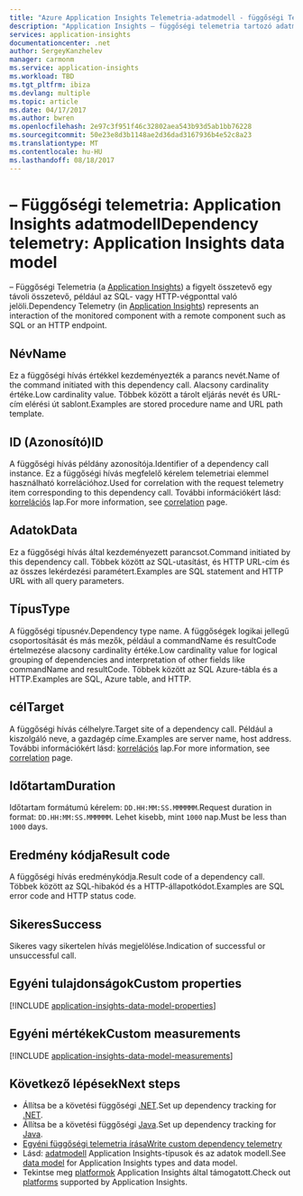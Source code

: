 ```yaml
---
title: "Azure Application Insights Telemetria-adatmodell - függőségi Telemetria |} Microsoft Docs"
description: "Application Insights – függőségi telemetria tartozó adatmodell"
services: application-insights
documentationcenter: .net
author: SergeyKanzhelev
manager: carmonm
ms.service: application-insights
ms.workload: TBD
ms.tgt_pltfrm: ibiza
ms.devlang: multiple
ms.topic: article
ms.date: 04/17/2017
ms.author: bwren
ms.openlocfilehash: 2e97c3f951f46c32802aea543b93d5ab1bb76228
ms.sourcegitcommit: 50e23e8d3b1148ae2d36dad3167936b4e52c8a23
ms.translationtype: MT
ms.contentlocale: hu-HU
ms.lasthandoff: 08/18/2017
---
```

# <a name="dependency-telemetry-application-insights-data-model"></a><span data-ttu-id="45b52-103">– Függőségi telemetria: Application Insights adatmodell</span><span class="sxs-lookup"><span data-stu-id="45b52-103">Dependency telemetry: Application Insights data model</span></span>

<span data-ttu-id="45b52-104">– Függőségi Telemetria (a [Application Insights](app-insights-overview.md)) a figyelt összetevő egy távoli összetevő, például az SQL- vagy HTTP-végponttal való jelöli.</span><span class="sxs-lookup"><span data-stu-id="45b52-104">Dependency Telemetry (in [Application Insights](app-insights-overview.md)) represents an interaction of the monitored component with a remote component such as SQL or an HTTP endpoint.</span></span>

## <a name="name"></a><span data-ttu-id="45b52-105">Név</span><span class="sxs-lookup"><span data-stu-id="45b52-105">Name</span></span>

<span data-ttu-id="45b52-106">Ez a függőségi hívás értékkel kezdeményezték a parancs nevét.</span><span class="sxs-lookup"><span data-stu-id="45b52-106">Name of the command initiated with this dependency call.</span></span> <span data-ttu-id="45b52-107">Alacsony cardinality értéke.</span><span class="sxs-lookup"><span data-stu-id="45b52-107">Low cardinality value.</span></span> <span data-ttu-id="45b52-108">Többek között a tárolt eljárás nevét és URL-cím elérési út sablont.</span><span class="sxs-lookup"><span data-stu-id="45b52-108">Examples are stored procedure name and URL path template.</span></span>

## <a name="id"></a><span data-ttu-id="45b52-109">ID (Azonosító)</span><span class="sxs-lookup"><span data-stu-id="45b52-109">ID</span></span>

<span data-ttu-id="45b52-110">A függőségi hívás példány azonosítója.</span><span class="sxs-lookup"><span data-stu-id="45b52-110">Identifier of a dependency call instance.</span></span> <span data-ttu-id="45b52-111">Ez a függőségi hívás megfelelő kérelem telemetriai elemmel használható korrelációhoz.</span><span class="sxs-lookup"><span data-stu-id="45b52-111">Used for correlation with the request telemetry item corresponding to this dependency call.</span></span> <span data-ttu-id="45b52-112">További információkért lásd: [korrelációs](application-insights-correlation.md) lap.</span><span class="sxs-lookup"><span data-stu-id="45b52-112">For more information, see [correlation](application-insights-correlation.md) page.</span></span>

## <a name="data"></a><span data-ttu-id="45b52-113">Adatok</span><span class="sxs-lookup"><span data-stu-id="45b52-113">Data</span></span>

<span data-ttu-id="45b52-114">Ez a függőségi hívás által kezdeményezett parancsot.</span><span class="sxs-lookup"><span data-stu-id="45b52-114">Command initiated by this dependency call.</span></span> <span data-ttu-id="45b52-115">Többek között az SQL-utasítást, és HTTP URL-cím és az összes lekérdezési paramétert.</span><span class="sxs-lookup"><span data-stu-id="45b52-115">Examples are SQL statement and HTTP URL with all query parameters.</span></span>

## <a name="type"></a><span data-ttu-id="45b52-116">Típus</span><span class="sxs-lookup"><span data-stu-id="45b52-116">Type</span></span>

<span data-ttu-id="45b52-117">A függőségi típusnév.</span><span class="sxs-lookup"><span data-stu-id="45b52-117">Dependency type name.</span></span> <span data-ttu-id="45b52-118">A függőségek logikai jellegű csoportosítását és más mezők, például a commandName és resultCode értelmezése alacsony cardinality értéke.</span><span class="sxs-lookup"><span data-stu-id="45b52-118">Low cardinality value for logical grouping of dependencies and interpretation of other fields like commandName and resultCode.</span></span> <span data-ttu-id="45b52-119">Többek között az SQL Azure-tábla és a HTTP.</span><span class="sxs-lookup"><span data-stu-id="45b52-119">Examples are SQL, Azure table, and HTTP.</span></span>

## <a name="target"></a><span data-ttu-id="45b52-120">cél</span><span class="sxs-lookup"><span data-stu-id="45b52-120">Target</span></span>

<span data-ttu-id="45b52-121">A függőségi hívás célhelyre.</span><span class="sxs-lookup"><span data-stu-id="45b52-121">Target site of a dependency call.</span></span> <span data-ttu-id="45b52-122">Például a kiszolgáló neve, a gazdagép címe.</span><span class="sxs-lookup"><span data-stu-id="45b52-122">Examples are server name, host address.</span></span> <span data-ttu-id="45b52-123">További információkért lásd: [korrelációs](application-insights-correlation.md) lap.</span><span class="sxs-lookup"><span data-stu-id="45b52-123">For more information, see [correlation](application-insights-correlation.md) page.</span></span>

## <a name="duration"></a><span data-ttu-id="45b52-124">Időtartam</span><span class="sxs-lookup"><span data-stu-id="45b52-124">Duration</span></span>

<span data-ttu-id="45b52-125">Időtartam formátumú kérelem: `DD.HH:MM:SS.MMMMMM`.</span><span class="sxs-lookup"><span data-stu-id="45b52-125">Request duration in format: `DD.HH:MM:SS.MMMMMM`.</span></span> <span data-ttu-id="45b52-126">Lehet kisebb, mint `1000` nap.</span><span class="sxs-lookup"><span data-stu-id="45b52-126">Must be less than `1000` days.</span></span>

## <a name="result-code"></a><span data-ttu-id="45b52-127">Eredmény kódja</span><span class="sxs-lookup"><span data-stu-id="45b52-127">Result code</span></span>

<span data-ttu-id="45b52-128">A függőségi hívás eredménykódja.</span><span class="sxs-lookup"><span data-stu-id="45b52-128">Result code of a dependency call.</span></span> <span data-ttu-id="45b52-129">Többek között az SQL-hibakód és a HTTP-állapotkódot.</span><span class="sxs-lookup"><span data-stu-id="45b52-129">Examples are SQL error code and HTTP status code.</span></span>

## <a name="success"></a><span data-ttu-id="45b52-130">Sikeres</span><span class="sxs-lookup"><span data-stu-id="45b52-130">Success</span></span>

<span data-ttu-id="45b52-131">Sikeres vagy sikertelen hívás megjelölése.</span><span class="sxs-lookup"><span data-stu-id="45b52-131">Indication of successful or unsuccessful call.</span></span>

## <a name="custom-properties"></a><span data-ttu-id="45b52-132">Egyéni tulajdonságok</span><span class="sxs-lookup"><span data-stu-id="45b52-132">Custom properties</span></span>

[!INCLUDE [application-insights-data-model-properties](../../includes/application-insights-data-model-properties.md)]

## <a name="custom-measurements"></a><span data-ttu-id="45b52-133">Egyéni mértékek</span><span class="sxs-lookup"><span data-stu-id="45b52-133">Custom measurements</span></span>

[!INCLUDE [application-insights-data-model-measurements](../../includes/application-insights-data-model-measurements.md)]


## <a name="next-steps"></a><span data-ttu-id="45b52-134">Következő lépések</span><span class="sxs-lookup"><span data-stu-id="45b52-134">Next steps</span></span>

- <span data-ttu-id="45b52-135">Állítsa be a követési függőségi [.NET](app-insights-asp-net-dependencies.md).</span><span class="sxs-lookup"><span data-stu-id="45b52-135">Set up dependency tracking for [.NET](app-insights-asp-net-dependencies.md).</span></span>
- <span data-ttu-id="45b52-136">Állítsa be a követési függőségi [Java](app-insights-java-agent.md).</span><span class="sxs-lookup"><span data-stu-id="45b52-136">Set up dependency tracking for [Java](app-insights-java-agent.md).</span></span>
- [<span data-ttu-id="45b52-137">Egyéni függőségi telemetria írása</span><span class="sxs-lookup"><span data-stu-id="45b52-137">Write custom dependency telemetry</span></span>](app-insights-api-custom-events-metrics.md#trackdependency)
- <span data-ttu-id="45b52-138">Lásd: [adatmodell](application-insights-data-model.md) Application Insights-típusok és az adatok modell.</span><span class="sxs-lookup"><span data-stu-id="45b52-138">See [data model](application-insights-data-model.md) for Application Insights types and data model.</span></span>
- <span data-ttu-id="45b52-139">Tekintse meg [platformok](app-insights-platforms.md) Application Insights által támogatott.</span><span class="sxs-lookup"><span data-stu-id="45b52-139">Check out [platforms](app-insights-platforms.md) supported by Application Insights.</span></span>
